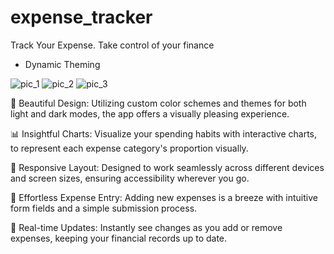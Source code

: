 # expense_tracker

Track Your Expense. Take control of your finance
- Dynamic Theming

![pic_1](https://github.com/Mdsadiq03/Flutter-Projects/assets/95992586/8832c30e-8cac-4282-9ccd-d479deee1d4f)
![pic_2](https://github.com/Mdsadiq03/Flutter-Projects/assets/95992586/e5fe79dc-955e-41ba-a67e-85453c640dae)
![pic_3](https://github.com/Mdsadiq03/Flutter-Projects/assets/95992586/419fc7cc-331c-4465-9add-9402daa601de)

🎨 Beautiful Design: Utilizing custom color schemes and themes for both light and dark modes, the app offers a visually pleasing experience.

📊 Insightful Charts: Visualize your spending habits with interactive charts, to represent each expense category's proportion visually.

📱 Responsive Layout: Designed to work seamlessly across different devices and screen sizes, ensuring accessibility wherever you go.

📝 Effortless Expense Entry: Adding new expenses is a breeze with intuitive form fields and a simple submission process.

🔄 Real-time Updates: Instantly see changes as you add or remove expenses, keeping your financial records up to date.
